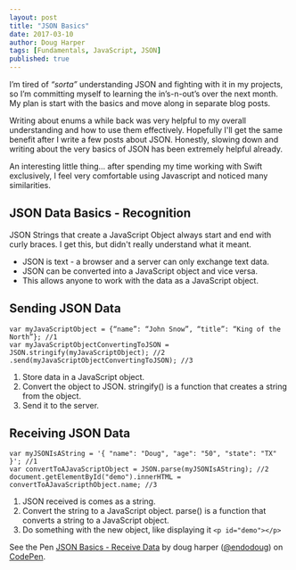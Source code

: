 ```yaml
---
layout: post
title: "JSON Basics"
date: 2017-03-10
author: Doug Harper
tags: [Fundamentals, JavaScript, JSON]
published: true
---
```



I’m tired of *“sorta”* understanding JSON and fighting with it in my projects, so I’m committing myself to learning the in’s-n-out’s over the next month.  My plan is start with the basics and move along in separate blog posts.

Writing about enums a while back was very helpful to my overall understanding and how to use them effectively.  Hopefully I'll get the same benefit after I write a few posts about JSON.  Honestly, slowing down and writing about the very basics of JSON has been extremely helpful already. 

An interesting little thing… after spending my time working with Swift exclusively, I feel very comfortable using Javascript and noticed many similarities. 

## JSON Data Basics - Recognition

JSON Strings that create a JavaScript Object always start and end with curly braces.  I get this, but didn't really understand what it meant.  

- JSON is text - a browser and a server can only exchange text data.  
- JSON can be converted into a JavaScript object and vice versa.
- This allows anyone to work with the data as a JavaScript object.

## Sending JSON Data

    var myJavaScriptObject = {“name”: “John Snow”, “title”: “King of the North”}; //1
    var myJavaScriptObjectConvertingToJSON = JSON.stringify(myJavaScriptObject); //2
    .send(myJavaScriptObjectConvertingToJSON); //3


1. Store data in a JavaScript object.
2. Convert the object to JSON. stringify() is a function that creates a string from the object.
3. Send it to the server.

## Receiving JSON Data

    var myJSONIsAString = '{ "name": "Doug", "age": "50", "state": "TX" }'; //1
    var convertToAJavaScriptObject = JSON.parse(myJSONIsAString); //2
    document.getElementById("demo").innerHTML = convertToAJavaScripthObject.name; //3

1. JSON received is comes as a string.
2. Convert the string to a JavaScript object. parse() is a function that converts a string to a JavaScript object.
3. Do something with the new object, like displaying it `<p id="demo"></p>`

<p data-height="182" data-theme-id="0" data-slug-hash="VpbLJM" data-default-tab="js" data-user="endodoug" data-embed-version="2" data-pen-title="JSON Basics - Receive Data" class="codepen">See the Pen <a href="http://codepen.io/endodoug/pen/VpbLJM/">JSON Basics - Receive Data</a> by doug harper (<a href="http://codepen.io/endodoug">@endodoug</a>) on <a href="http://codepen.io">CodePen</a>.</p>
<script async src="https://production-assets.codepen.io/assets/embed/ei.js"></script>
